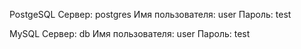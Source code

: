 PostgeSQL
Сервер: postgres
Имя пользователя: user
Пароль: test

MySQL
Сервер: db
Имя пользователя: user
Пароль: test
